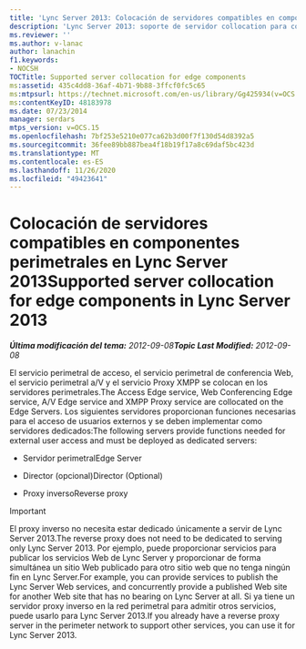 ```yaml
---
title: 'Lync Server 2013: Colocación de servidores compatibles en componentes perimetrales'
description: 'Lync Server 2013: soporte de servidor collocation para componentes de Edge.'
ms.reviewer: ''
ms.author: v-lanac
author: lanachin
f1.keywords:
- NOCSH
TOCTitle: Supported server collocation for edge components
ms:assetid: 435c4dd8-36af-4b71-9b88-3ffcf0fc5c65
ms:mtpsurl: https://technet.microsoft.com/en-us/library/Gg425934(v=OCS.15)
ms:contentKeyID: 48183978
ms.date: 07/23/2014
manager: serdars
mtps_version: v=OCS.15
ms.openlocfilehash: 7bf253e5210e077ca62b3d00f7f130d54d8392a5
ms.sourcegitcommit: 36fee89bb887bea4f18b19f17a8c69daf5bc423d
ms.translationtype: MT
ms.contentlocale: es-ES
ms.lasthandoff: 11/26/2020
ms.locfileid: "49423641"
---
```

# <a name="supported-server-collocation-for-edge-components-in-lync-server-2013"></a><span data-ttu-id="e314b-103">Colocación de servidores compatibles en componentes perimetrales en Lync Server 2013</span><span class="sxs-lookup"><span data-stu-id="e314b-103">Supported server collocation for edge components in Lync Server 2013</span></span>

<div data-xmlns="http://www.w3.org/1999/xhtml">

<div class="topic" data-xmlns="http://www.w3.org/1999/xhtml" data-msxsl="urn:schemas-microsoft-com:xslt" data-cs="https://msdn.microsoft.com/">

<div data-asp="https://msdn2.microsoft.com/asp">



</div>

<div id="mainSection">

<div id="mainBody"><span data-ttu-id="e314b-104">

<span> </span></span><span class="sxs-lookup"><span data-stu-id="e314b-104">

<span> </span></span></span>

<span data-ttu-id="e314b-105">_**Última modificación del tema:** 2012-09-08_</span><span class="sxs-lookup"><span data-stu-id="e314b-105">_**Topic Last Modified:** 2012-09-08_</span></span>

<span data-ttu-id="e314b-106">El servicio perimetral de acceso, el servicio perimetral de conferencia Web, el servicio perimetral a/V y el servicio Proxy XMPP se colocan en los servidores perimetrales.</span><span class="sxs-lookup"><span data-stu-id="e314b-106">The Access Edge service, Web Conferencing Edge service, A/V Edge service and XMPP Proxy service are collocated on the Edge Servers.</span></span> <span data-ttu-id="e314b-107">Los siguientes servidores proporcionan funciones necesarias para el acceso de usuarios externos y se deben implementar como servidores dedicados:</span><span class="sxs-lookup"><span data-stu-id="e314b-107">The following servers provide functions needed for external user access and must be deployed as dedicated servers:</span></span>

  - <span data-ttu-id="e314b-108">Servidor perimetral</span><span class="sxs-lookup"><span data-stu-id="e314b-108">Edge Server</span></span>

  - <span data-ttu-id="e314b-109">Director (opcional)</span><span class="sxs-lookup"><span data-stu-id="e314b-109">Director (Optional)</span></span>

  - <span data-ttu-id="e314b-110">Proxy inverso</span><span class="sxs-lookup"><span data-stu-id="e314b-110">Reverse proxy</span></span>

<div>


> [!IMPORTANT]  
> <span data-ttu-id="e314b-111">El proxy inverso no necesita estar dedicado únicamente a servir de Lync Server 2013.</span><span class="sxs-lookup"><span data-stu-id="e314b-111">The reverse proxy does not need to be dedicated to serving only Lync Server 2013.</span></span> <span data-ttu-id="e314b-112">Por ejemplo, puede proporcionar servicios para publicar los servicios Web de Lync Server y proporcionar de forma simultánea un sitio Web publicado para otro sitio web que no tenga ningún fin en Lync Server.</span><span class="sxs-lookup"><span data-stu-id="e314b-112">For example, you can provide services to publish the Lync Server Web services, and concurrently provide a published Web site for another Web site that has no bearing on Lync Server at all.</span></span> <span data-ttu-id="e314b-113">Si ya tiene un servidor proxy inverso en la red perimetral para admitir otros servicios, puede usarlo para Lync Server 2013.</span><span class="sxs-lookup"><span data-stu-id="e314b-113">If you already have a reverse proxy server in the perimeter network to support other services, you can use it for Lync Server 2013.</span></span>



<span data-ttu-id="e314b-114"></div>

</div>

<span> </span>

</div>

</div>

</span><span class="sxs-lookup"><span data-stu-id="e314b-114"></div>

</div>

<span> </span>

</div>

</div>

</span></span></div>

